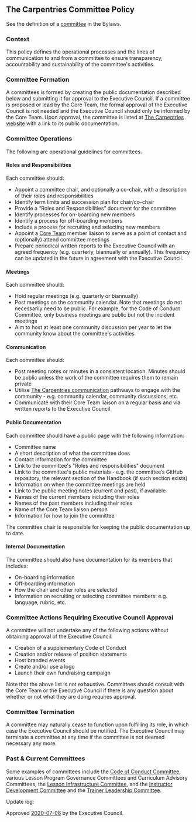 ## The Carpentries Committee Policy

See the definition of a [committee](https://docs.carpentries.org/topic_folders/governance/bylaws.html#committees)
in the Bylaws. 

### Context
This policy defines the operational processes and the lines of communication to and from a committee 
to ensure transparency, accountability and sustainability of the committee's activities.

### Committee Formation
A committees is formed by creating the public documentation described below and submitting it for approval to 
the Executive Council. If a committee is proposed or lead by the Core Team, the formal 
approval of the Executive Council is not needed and the Executive Council should only be informed by the Core Team. 
Upon approval, the committee is listed at [The Carpentries website](https://carpentries.org/committees/) 
with a link to its public documentation.

### Committee Operations 
The following are operational guidelines for committees.

#### Roles and Responsibilities
Each committee should:
* Appoint a committee chair, and optionally a co-chair, with a description of their roles and responsibilities
* Identify term limits and succession plan for chair/co-chair
* Provide a “Roles and Responsibilities” document for the committee
* Identify processes for on-boarding new members
* Identify a process for off-boarding members
* Include a process for recruiting and selecting new members
* Appoint a [Core Team](https://carpentries.org/team/) member liaison to serve as a point of contact and (optionally) attend committee meetings
* Prepare periodical written reports to the Executive Council with an agreed frequency (e.g. quarterly, biannually or annually). 
This frequency can be updated in the future in agreement with the Executive Council.

#### Meetings
Each committee should:
* Hold regular meetings (e.g. quarterly or biannually)
* Post meetings on the community calendar. Note that meetings do not necessarily need to be public. For example,
  for the Code of Conduct Committee, only business meetings are public but not the incident meetings
* Aim to host at least one community discussion per year to let the community know about the committee's activities

#### Communication
Each committee should:
* Post meeting notes or minutes in a consistent location. Minutes should be public unless the work of 
the committee requires them to remain private
* Utilise [The Carpentries communication](https://docs.carpentries.org/topic_folders/communications/index.html) 
pathways to engage with the community - e.g. community calendar, community discussions, etc.
* Communicate with their Core Team liaison on a regular basis and via written reports to the 
Executive Council 

#### Public Documentation
Each committee should have a public page with the following information:

* Committee name
* A short description of what the committee does
* Contact information for the committee
* Link to the committee's "Roles and responsibilities" document
* Link to the committee's public materials - e.g. the committee’s GitHub repository, the relevant section of the 
Handbook (if such section exists)
* Information on when the committee meetings are held
* Link to the public meeting notes (current and past), if available
* Names of the current members including their roles
* Names of the past members including their roles
* Name of the Core Team liaison person
* Information for how to join the committee

The committee chair is responsible for keeping the public documentation up to date.

#### Internal Documentation
The committee should also have documentation for its members that includes:
* On-boarding information
* Off-boarding information
* How the chair and other roles are selected
* Information on recruiting or selecting committee members: e.g. language, rubric, etc.

### Committee Actions Requiring Executive Council Approval
A committee will not undertake any of the following actions without obtaining approval of the Executive Council:
* Creation of a supplementary Code of Conduct
* Creation and/or release of position statements
* Host branded events
* Create and/or use a logo
* Launch their own fundraising campaign

Note that the above list is not exhaustive. Committees should consult with the Core Team or the 
Executive Council if there is any question about whether or not what they are doing requires approval.

### Committee Termination
A committee may naturally cease to function upon fulfilling its role, in which case the Executive Council 
should be notified. The Executive Council may terminate a committee at any time if the committee is not deemed 
necessary any more.

### Past & Current Committees
Some examples of committees include the [Code of Conduct Committee](https://carpentries.org/coc-ctte/),
various Lesson Program Governance Committees and Curriculum Advisory Committees,
the [Lesson Infrastructure Committee](https://carpentries.org/lesson-infra/),
and the [Instructor Development Committee](https://carpentries.org/inst-dev/) and 
the [Trainer Leadership Committee](https://github.com/carpentries/trainers/blob/main/governance.md).

Update log:

Approved [2020-07-06](https://github.com/carpentries/executive-council-info/issues/43) by the Executive Council.
